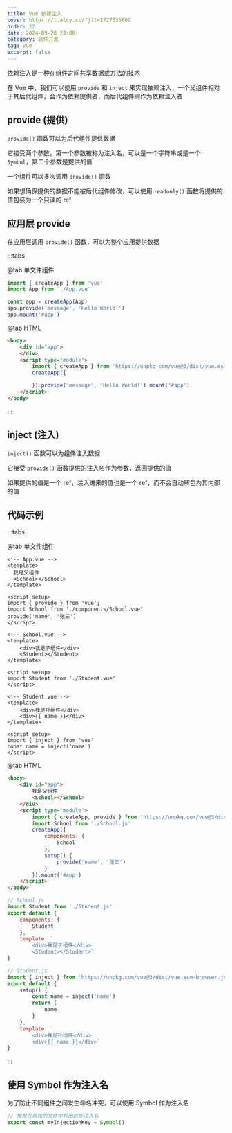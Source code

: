 ```yaml
---
title: Vue 依赖注入
cover: https://t.alcy.cc/fj?t=1727535600
order: 22
date: 2024-09-28 23:00
category: 软件开发
tag: Vue
excerpt: false
---
```


依赖注入是一种在组件之间共享数据或方法的技术

在 Vue 中，我们可以使用 `provide` 和 `inject` 来实现依赖注入，一个父组件相对于其后代组件，会作为依赖提供者，而后代组件则作为依赖注入者

## provide (提供)

`provide()` 函数可以为后代组件提供数据

它接受两个参数，第一个参数被称为注入名，可以是一个字符串或是一个 `Symbol`，第二个参数是提供的值

一个组件可以多次调用 `provide()` 函数

如果想确保提供的数据不能被后代组件修改，可以使用 `readonly()` 函数将提供的值包装为一个只读的 ref

## 应用层 provide

在应用层调用 `provide()` 函数，可以为整个应用提供数据

:::tabs

@tab 单文件组件

```javascript
import { createApp } from 'vue'
import App from './App.vue'

const app = createApp(App)
app.provide('message', 'Hello World!')
app.mount('#app')
```
@tab HTML

```html
<body>
    <div id="app">
    </div>
    <script type="module">
        import { createApp } from 'https://unpkg.com/vue@3/dist/vue.esm-browser.js'
        createApp({

        }).provide('message', 'Hello World!').mount('#app')
    </script>
</body>
```

:::

## inject (注入)

`inject()` 函数可以为组件注入数据

它接受 `provide()` 函数提供的注入名作为参数，返回提供的值

如果提供的值是一个 ref，注入进来的值也是一个 ref，而不会自动解包为其内部的值

## 代码示例

:::tabs

@tab 单文件组件

```vue
<!-- App.vue -->
<template>
  我是父组件
  <School></School>
</template>

<script setup>
import { provide } from 'vue';
import School from './components/School.vue'
provide('name', '张三')
</script>
```

```vue
<!-- School.vue -->
<template>
    <div>我是子组件</div>
    <Student></Student>
</template>

<script setup>
import Student from './Student.vue'
</script>
```

```vue
<!-- Student.vue -->
<template>
    <div>我是孙组件</div>
    <div>{{ name }}</div>
</template>

<script setup>
import { inject } from 'vue'
const name = inject('name')
</script>
```

@tab HTML

```html
<body>
    <div id="app">
        我是父组件
        <School></School>
    </div>
    <script type="module">
        import { createApp, provide } from 'https://unpkg.com/vue@3/dist/vue.esm-browser.js'
        import School from './School.js'
        createApp({
            components: {
                School
            },
            setup() {
                provide('name', '张三')
            }
        }).mount('#app')
    </script>
</body>
```

```javascript
// School.js
import Student from './Student.js'
export default {
    components: {
        Student
    },
    template: `
        <div>我是子组件</div>
        <Student></Student>`
}
```

```javascript
// Student.js
import { inject } from 'https://unpkg.com/vue@3/dist/vue.esm-browser.js'
export default {
    setup() {
        const name = inject('name')
        return {
            name
        }
    },
    template: `
        <div>我是孙组件</div>
        <div>{{ name }}</div>`
}
```

:::

## 使用 Symbol 作为注入名

为了防止不同组件之间发生命名冲突，可以使用 Symbol 作为注入名

```javascript
// 推荐在单独的文件中导出这些注入名
export const myInjectionKey = Symbol()
```